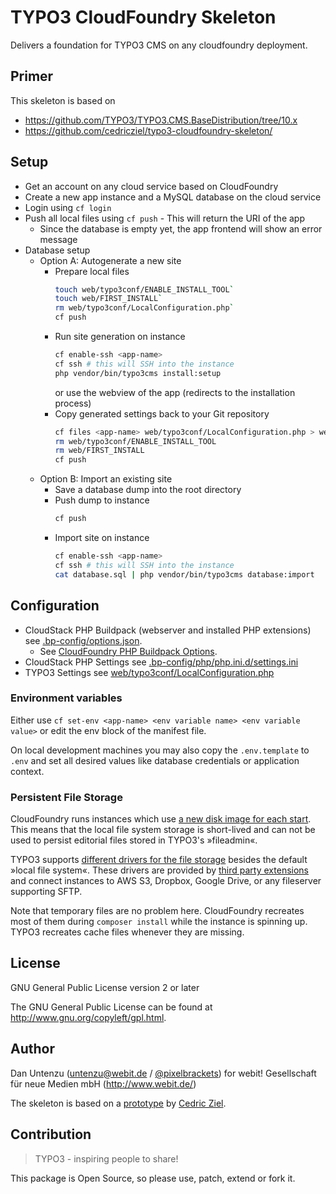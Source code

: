# TYPO3 CloudFoundry Skeleton

Delivers a foundation for TYPO3 CMS on any cloudfoundry deployment.

## Primer

This skeleton is based on

- https://github.com/TYPO3/TYPO3.CMS.BaseDistribution/tree/10.x
- https://github.com/cedricziel/typo3-cloudfoundry-skeleton/

## Setup

- Get an account on any cloud service based on CloudFoundry
- Create a new app instance and a MySQL database on the cloud service
- Login using `cf login`
- Push all local files using `cf push` - This will return the URI of the app
  - Since the database is empty yet, the app frontend will show an error message
- Database setup
  - Option A: Autogenerate a new site
    - Prepare local files
      ```bash
      touch web/typo3conf/ENABLE_INSTALL_TOOL`
      touch web/FIRST_INSTALL`
      rm web/typo3conf/LocalConfiguration.php`
      cf push
      ```
    - Run site generation on instance
      ```bash
      cf enable-ssh <app-name>
      cf ssh # this will SSH into the instance
      php vendor/bin/typo3cms install:setup
      ```
      or use the webview of the app (redirects to the installation process)
    - Copy generated settings back to your Git repository
      ```bash
      cf files <app-name> web/typo3conf/LocalConfiguration.php > web/typo3conf/LocalConfiguration.php
      rm web/typo3conf/ENABLE_INSTALL_TOOL
      rm web/FIRST_INSTALL
      cf push
      ```
  - Option B: Import an existing site
    - Save a database dump into the root directory
    - Push dump to instance
      ```bash
      cf push
      ```
    - Import site on instance
      ```bash
      cf enable-ssh <app-name>
      cf ssh # this will SSH into the instance
      cat database.sql | php vendor/bin/typo3cms database:import
      ```

## Configuration

- CloudStack PHP Buildpack (webserver and installed PHP extensions) see [.bp-config/options.json]().
  - See [CloudFoundry PHP Buildpack Options](https://docs.cloudfoundry.org/buildpacks/php/gsg-php-config.html).
- CloudStack PHP Settings see [.bp-config/php/php.ini.d/settings.ini]()
- TYPO3 Settings see [web/typo3conf/LocalConfiguration.php]()

### Environment variables

Either use `cf set-env <app-name> <env variable name> <env variable value>`
or edit the env block of the manifest file.

On local development machines you may also copy the `.env.template` to `.env`
and set all desired values like database credentials or application context.

### Persistent File Storage

CloudFoundry runs instances which use
[a new disk image for each start](https://docs.cloudfoundry.org/devguide/deploy-apps/prepare-to-deploy.html#filesystem).
This means that the local file system storage is short-lived and can not be used
to persist editorial files stored in TYPO3's »fileadmin«.

TYPO3 supports
[different drivers for the file storage](https://docs.typo3.org/m/typo3/reference-coreapi/master/en-us/ApiOverview/Fal/Administration/Storages.html)
besides the default »local file system«. These drivers are provided by 
[third party extensions](https://extensions.typo3.org/?L=0&id=1&tx_solr%5Bq%5D=fal+driver)
and connect instances to AWS S3, Dropbox, Google Drive, or any fileserver
supporting SFTP.

Note that temporary files are no problem here. CloudFoundry recreates most of 
them during `composer install` while the instance is spinning up.
TYPO3 recreates cache files whenever they are missing.

## License

GNU General Public License version 2 or later

The GNU General Public License can be found at http://www.gnu.org/copyleft/gpl.html.

## Author

Dan Untenzu (<untenzu@webit.de> / [@pixelbrackets](https://github.com/pixelbrackets))
for webit! Gesellschaft für neue Medien mbH (http://www.webit.de/)

The skeleton is based on a [prototype](https://github.com/cedricziel/typo3-cloudfoundry-skeleton/)
by [Cedric Ziel](https://github.com/cedricziel).

## Contribution

> TYPO3 - inspiring people to share!

This package is Open Source, so please use, patch, extend or fork it.

